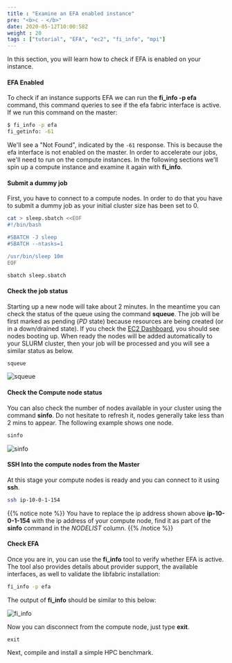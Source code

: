 ```yaml
---
title : "Examine an EFA enabled instance"
pre: "<b>c ⁃ </b>"
date: 2020-05-12T10:00:58Z
weight : 20
tags : ["tutorial", "EFA", "ec2", "fi_info", "mpi"]
---
```


In this section, you will learn how to check if EFA is enabled on your instance.

#### EFA Enabled

To check if an instance supports EFA we can run the **fi_info -p efa** command, this command queries to see if the efa fabric interface is active. If we run this command on the master:

```bash
$ fi_info -p efa
fi_getinfo: -61
```

We'll see a "Not Found", indicated by the `-61` response. This is because the efa interface is not enabled on the master. In order to accelerate our jobs, we'll need to run on the compute instances. In the following sections we'll spin up a compute instance and examine it again with **fi_info**.

#### Submit a dummy job

First, you have to connect to a compute nodes. In order to do that you have to submit a dummy job as your initial cluster size has been set to 0.

```bash
cat > sleep.sbatch <<EOF
#!/bin/bash

#SBATCH -J sleep
#SBATCH --ntasks=1

/usr/bin/sleep 10m
EOF

sbatch sleep.sbatch
```

#### Check the job status

Starting up a new node will take about 2 minutes. In the meantime you can check the status of the queue using the command **squeue**. The job will be first marked as pending (*PD* state) because resources are being created (or in a down/drained state). 
If you check the [EC2 Dashboard](https://console.aws.amazon.com/ec2), you should see nodes booting up. When ready the nodes will be added automatically to your SLURM cluster, then your job will be processed and you will see a similar status as below.

```bash
squeue
```

![squeue](/images/efa/squeue.png)



#### Check the Compute node status

You can also check the number of nodes available in your cluster using the command **sinfo**. Do not hesitate to refresh it, nodes generally take less than 2 mins to appear. The following example shows one node.

```bash
sinfo
```

![sinfo](/images/efa/sinfo.png)


#### SSH Into the compute nodes from the Master

At this stage your compute nodes is ready and you can connect to it using **ssh**.

```bash
ssh ip-10-0-1-154
```
{{% notice note %}}
You have to replace the ip address shown above **ip-10-0-1-154** with the ip address of your compute node, find it as part of the **sinfo** command in the *NODELIST* column.
{{% /notice %}}

#### Check EFA

Once you are in, you can use the **fi_info** tool to verify whether EFA is active. The tool also provides details about provider support, the available interfaces, as well to validate the libfabric installation:

```bash
fi_info -p efa
```

The output of **fi_info** should be similar to this below:

![fi_info](/images/efa/fi_info.png)


Now you can disconnect from the compute node, just type **exit**.

```
exit 
```

Next, compile and install a simple HPC benchmark.